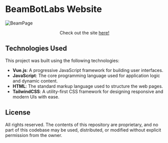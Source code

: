 # BeamBotLabs Website

![BeamPage](https://github.com/user-attachments/assets/ff2cd5ce-2f5e-41f3-85dc-ceb5e02bd545)
<p align="center">
  Check out the site <a href="https://beambotlabs.com">here!</a>
</p>

## Technologies Used

This project was built using the following technologies:

- **Vue.js**: A progressive JavaScript framework for building user interfaces.
- **JavaScript**: The core programming language used for application logic and dynamic content.
- **HTML**: The standard markup language used to structure the web pages.
- **TailwindCSS**: A utility-first CSS framework for designing responsive and modern UIs with ease.


## License
All rights reserved. The contents of this repository are proprietary, and no part of this codebase may be used, distributed, or modified without explicit permission from the owner.
